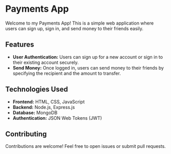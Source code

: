 # Payments App

Welcome to my Payments App! This is a simple web application where users can sign up, sign in, and send money to their friends easily.

## Features

- **User Authentication:** Users can sign up for a new account or sign in to their existing account securely.
- **Send Money:** Once logged in, users can send money to their friends by specifying the recipient and the amount to transfer.

## Technologies Used

- **Frontend:** HTML, CSS, JavaScript
- **Backend:** Node.js, Express.js
- **Database:** MongoDB
- **Authentication:** JSON Web Tokens (JWT)

## Contributing

Contributions are welcome! Feel free to open issues or submit pull requests.


